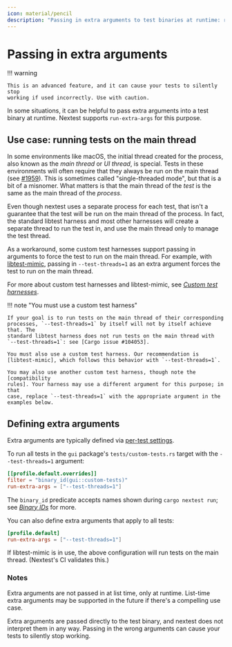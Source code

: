 ```yaml
---
icon: material/pencil
description: "Passing in extra arguments to test binaries at runtime: running tests on the main thread of a process."
---
```


# Passing in extra arguments

<!-- md:version 0.9.86 -->

!!! warning

    This is an advanced feature, and it can cause your tests to silently stop
    working if used incorrectly. Use with caution.

In some situations, it can be helpful to pass extra arguments into a test binary
at runtime. Nextest supports `run-extra-args` for this purpose.

## Use case: running tests on the main thread

In some environments like macOS, the initial thread created for the process,
also known as the _main thread_ or _UI thread_, is special. Tests in these
environments will often require that they always be run on the main thread (see
[#1959]). This is sometimes called "single-threaded mode", but that is a bit of
a misnomer. What matters is that the main thread of the _test_ is the same as
the main thread of the _process_.

Even though nextest uses a separate process for each test, that isn't a
guarantee that the test will be run on the main thread of the process. In fact,
the standard libtest harness and most other harnesses will create a separate
thread to run the test in, and use the main thread only to manage the test
thread.

As a workaround, some custom test harnesses support passing in arguments to
force the test to run on the main thread. For example, with [libtest-mimic],
passing in `--test-threads=1` as an extra argument forces the test to run on the
main thread.

For more about custom test harnesses and libtest-mimic, see [*Custom test
harnesses*](../design/custom-test-harnesses.md).

!!! note "You must use a custom test harness"

    If your goal is to run tests on the main thread of their corresponding
    processes, `--test-threads=1` by itself will not by itself achieve that. The
    standard libtest harness does not run tests on the main thread with
    `--test-threads=1`: see [Cargo issue #104053].

    You must also use a custom test harness. Our recommendation is
    [libtest-mimic], which follows this behavior with `--test-threads=1`.

    You may also use another custom test harness, though note the [compatibility
    rules]. Your harness may use a different argument for this purpose; in that
    case, replace `--test-threads=1` with the appropriate argument in the
    examples below.

[#1959]: https://github.com/nextest-rs/nextest/discussions/1959
[Cargo issue #104053]: https://github.com/rust-lang/rust/issues/104053
[libtest-mimic]: https://github.com/LukasKalbertodt/libtest-mimic
[compatibility rules]: ../design/custom-test-harnesses.md#manually-implementing-a-test-harness

## Defining extra arguments

Extra arguments are typically defined via [per-test
settings](per-test-overrides.md).

To run all tests in the `gui` package's `tests/custom-tests.rs` target
with the `--test-threads=1` argument:

```toml title="Extra arguments in <code>.config/nextest.toml</code>"
[[profile.default.overrides]]
filter = "binary_id(gui::custom-tests)"
run-extra-args = ["--test-threads=1"]
```

The `binary_id` predicate accepts names shown during `cargo nextest run`; see
[*Binary IDs*] for more.

[*Binary IDs*]: https://nexte.st/docs/running/#binary-ids

You can also define extra arguments that apply to all tests:

```toml
[profile.default]
run-extra-args = ["--test-threads=1"]
```

If libtest-mimic is in use, the above configuration will run tests on the main
thread. (Nextest's CI validates this.)

### Notes

Extra arguments are not passed in at list time, only at runtime. List-time extra
arguments may be supported in the future if there's a compelling use case.

Extra arguments are passed directly to the test binary, and nextest does not
interpret them in any way. Passing in the wrong arguments can cause your tests
to silently stop working.
